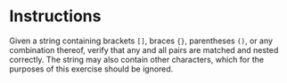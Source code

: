 # Instructions
Given a string containing brackets `[]`, braces `{}`, parentheses `()`, or any combination thereof, verify that any and all pairs are matched and nested correctly. The string may also contain other characters, which for the purposes of this exercise should be ignored.